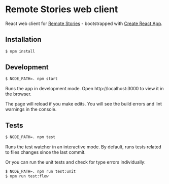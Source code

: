 # Remote Stories web client

React web client for [Remote Stories](https://www.remotestories.com) - bootstrapped with [Create React App](https://github.com/facebookincubator/create-react-app).

## Installation

```sh
$ npm install
```

## Development

```sh
$ NODE_PATH=. npm start
```

Runs the app in development mode.
Open http://localhost:3000 to view it in the browser.

The page will reload if you make edits.
You will see the build errors and lint warnings in the console.

## Tests

```sh
$ NODE_PATH=. npm test
```

Runs the test watcher in an interactive mode.
By default, runs tests related to files changes since the last commit.

Or you can run the unit tests and check for type errors individually:

```sh
$ NODE_PATH=. npm run test:unit
$ npm run test:flow
```
